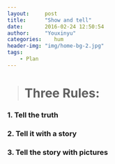 ```yaml
---
layout:     post
title:      "Show and tell"
date:       2016-02-24 12:50:54
author:     "Youxinyu"
categories:    hum
header-img: "img/home-bg-2.jpg"
tags:
    - Plan
---
```

># Three Rules:

### 1. Tell the truth

### 2. Tell it with a story

### 3. Tell the story with pictures

	
